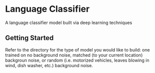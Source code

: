 # Language Classifier
A language classifier model built via deep learning techniques

## Getting Started

Refer to the directory for the type of model you would like to build: one trained on no background noise, matched (to your current location) backgroun noise, or random (i.e. motorized vehicles, leaves blowing in wind, dish washer, etc.) background noise.


